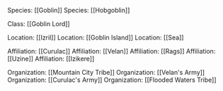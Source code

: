Species: [[Goblin]]
Species: [[Hobgoblin]]

Class: [[Goblin Lord]]

Location: [[Izril]]
Location: [[Goblin Island]]
Location: [[Sea]]

Affiliation: [[Curulac]]
Affiliation: [[Velan]]
Affiliation: [[Rags]]
Affiliation: [[Uzine]]
Affiliation: [[Izikere]]

Organization: [[Mountain City Tribe]]
Organization: [[Velan's Army]]
Organization: [[Curulac's Army]]
Organization: [[Flooded Waters Tribe]]

